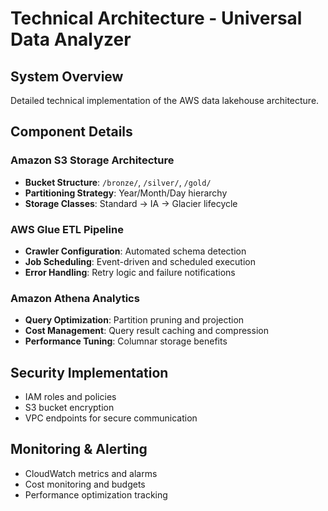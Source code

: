 # Technical Architecture - Universal Data Analyzer

## System Overview
Detailed technical implementation of the AWS data lakehouse architecture.

## Component Details

### Amazon S3 Storage Architecture
- **Bucket Structure**: `/bronze/`, `/silver/`, `/gold/`
- **Partitioning Strategy**: Year/Month/Day hierarchy
- **Storage Classes**: Standard → IA → Glacier lifecycle

### AWS Glue ETL Pipeline
- **Crawler Configuration**: Automated schema detection
- **Job Scheduling**: Event-driven and scheduled execution
- **Error Handling**: Retry logic and failure notifications

### Amazon Athena Analytics
- **Query Optimization**: Partition pruning and projection
- **Cost Management**: Query result caching and compression
- **Performance Tuning**: Columnar storage benefits

## Security Implementation
- IAM roles and policies
- S3 bucket encryption
- VPC endpoints for secure communication

## Monitoring & Alerting
- CloudWatch metrics and alarms
- Cost monitoring and budgets
- Performance optimization tracking
